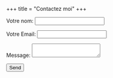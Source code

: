 +++
title = "Contactez moi"
+++

<form name="contact" method="POST" data-netlify="true">
  <p>
    <label>Votre nom: <input type="text" name="name" /></label>   
  </p>
  <p>
    <label>Votre Email: <input type="email" name="email" /></label>
  </p>
  <p>
    <label>Message: <textarea name="message"></textarea></label>
  </p>
  <p class="post-reward">
    <button type="submit" class="reward-button">Send</button>
  </p>
</form>
